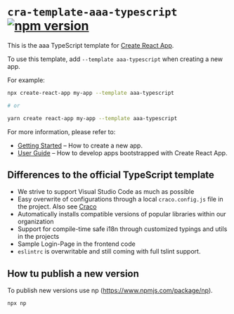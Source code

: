 # `cra-template-aaa-typescript` [![npm version](https://badge.fury.io/js/cra-template-aaa-typescript.svg)](https://badge.fury.io/js/cra-template-aaa-typescript)

This is the aaa TypeScript template for [Create React App](https://github.com/facebook/create-react-app).

To use this template, add `--template aaa-typescript` when creating a new app.

For example:

```sh
npx create-react-app my-app --template aaa-typescript

# or

yarn create react-app my-app --template aaa-typescript
```

For more information, please refer to:

- [Getting Started](https://create-react-app.dev/docs/getting-started) – How to create a new app.
- [User Guide](https://create-react-app.dev) – How to develop apps bootstrapped with Create React App.

## Differences to the official TypeScript template

- We strive to support Visual Studio Code as much as possible
- Easy overwrite of configurations through a local `craco.config.js` file in the project. Also see [Craco](https://github.com/gsoft-inc/craco)
- Automatically installs compatible versions of popular libraries within our organization
- Support for compile-time safe i18n through customized typings and utils in the projects
- Sample Login-Page in the frontend code
- `eslintrc` is overwritable and still coming with full tslint support.

## How tu publish a new version

To publish new versions use np (https://www.npmjs.com/package/np).

```sh
npx np
```
